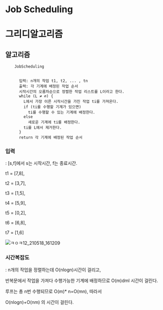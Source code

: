 # Job Scheduling

# 그리디알고리즘

 ## 알고리즘
 
 
        JobScheduling
        
        
          입력: n개의 작업 t1, t2, ... , tn
          출력: 각 기계에 배정된 작업 순서
          시작시간의 오름차순으로 정렬한 작업 리스트를 L이라고 한다.
          while (L ≠ ∅) {
            L에서 가장 이른 시작시간을 가진 작업 ti를 가져온다.
            if (ti를 수행할 기계가 있으면)
              ti를 수행할 수 있는 기계에 배정한다.
            else
              새로운 기계에 ti를 배정한다.
            ti를 L에서 제거한다.
          }
          return 각 기계에 배정된 작업 순서
          
### 입력
: [s,f]에서 s는 시작시간, f는 종료시간.

t1 = [7,8],

t2 = [3,7],

t3 = [1,5],

t4 = [5,9],

t5 = [0,2],

t6 = [6,8],

t7 = [1,6]

![ㅋㅇㅋ12_210518_161209](https://user-images.githubusercontent.com/80369805/118608183-5e7bb180-b7f4-11eb-89a0-057b905b36d0.jpg)



### 시간복잡도

: n개의 작업을 정렬하는데 O(nlogn)시간이 걸리고,

반복문에서 작업을 가져다 수행가능한 기계에 배정하므로 O(m)dml 시간이 걸린다.

루프는 총 n번 수행되므로  O(m)* n=O(mn),  따라서

O(nlogn)+O(nm) 의 시간이 걸린다.


